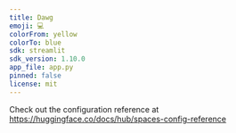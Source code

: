 ```yaml
---
title: Dawg
emoji: 💻
colorFrom: yellow
colorTo: blue
sdk: streamlit
sdk_version: 1.10.0
app_file: app.py
pinned: false
license: mit
---
```


Check out the configuration reference at https://huggingface.co/docs/hub/spaces-config-reference
